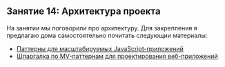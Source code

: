 ## Занятие 14: Архитектура проекта ##

На занятии мы поговорили про архитектуру. Для закрепления я предлагаю дома самостоятельно
почитать следующии материалы:

- [Паттерны для масштабируемых JavaScript-приложений](http://largescalejs.ru/)
- [Шпаргалка по MV-паттернам для проектирования веб-приложений](https://habr.com/post/151219/)
